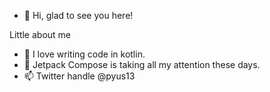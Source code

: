 - 👋 Hi, glad to see you here! 

Little about me
- 👀 I love writing code in kotlin.
- 🌱 Jetpack Compose is taking all my attention these days.
- 📫 Twitter handle @pyus13

<!---
pyus13/pyus13 is a ✨ special ✨ repository because its `README.md` (this file) appears on your GitHub profile.
You can click the Preview link to take a look at your changes.
--->
